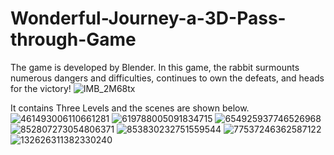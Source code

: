 # Wonderful-Journey-a-3D-Pass-through-Game
The game is developed by Blender. In this game, the rabbit surmounts numerous dangers and difficulties,  continues to own the defeats, and heads for the victory!
![IMB_2M68tx](https://user-images.githubusercontent.com/80992271/111856366-905dbe00-8900-11eb-9c32-67675f5601ea.gif)

It contains Three Levels and the scenes are shown below.
![461493006110661281](https://user-images.githubusercontent.com/80992271/111856383-a9666f00-8900-11eb-8cb2-47e3427566b1.png)
![619788005091834715](https://user-images.githubusercontent.com/80992271/111856385-a9ff0580-8900-11eb-88eb-2048488bf790.png)
![654925937746526968](https://user-images.githubusercontent.com/80992271/111856387-aa979c00-8900-11eb-841e-b910c7826d98.png)
![852807273054806371](https://user-images.githubusercontent.com/80992271/111856388-aa979c00-8900-11eb-8628-5f8ea6d49187.png)
![853830232751559544](https://user-images.githubusercontent.com/80992271/111856389-abc8c900-8900-11eb-8224-812c38961a36.png)
![77537246362587122](https://user-images.githubusercontent.com/80992271/111856377-a53a5180-8900-11eb-86df-be61d2c54947.png)
![132626311382330240](https://user-images.githubusercontent.com/80992271/111856379-a79cab80-8900-11eb-86dc-4d9aa7de598a.png)

